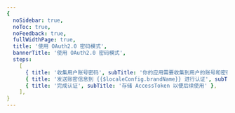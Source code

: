 ```yaml
---
{
  noSidebar: true,
  noToc: true,
  noFeedback: true,
  fullWidthPage: true,
  title: '使用 OAuth2.0 密码模式',
  bannerTitle: '使用 OAuth2.0 密码模式',
  steps:
    [
      { title: '收集用户账号密码', subTitle: '你的应用需要收集到用户的账号和密码' },
      { title: '发送账密信息到 {{$localeConfig.brandName}} 进行认证', subTitle: '将用户的账号密码直接发送到 {{$localeConfig.brandName}} 进行认证' },
      { title: '完成认证', subTitle: '存储 AccessToken 以便后续使用' },
    ],
}
---
```


<IntegrationDetail/>
